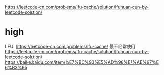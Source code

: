 https://leetcode-cn.com/problems/lfu-cache/solution/lfuhuan-cun-by-leetcode-solution/

# high

LFU: https://leetcode-cn.com/problems/lfu-cache/ 最不经常使用
https://leetcode-cn.com/problems/lfu-cache/solution/lfuhuan-cun-by-leetcode-solution/
https://baike.baidu.com/item/%E7%BC%93%E5%AD%98%E7%AE%97%E6%B3%95
